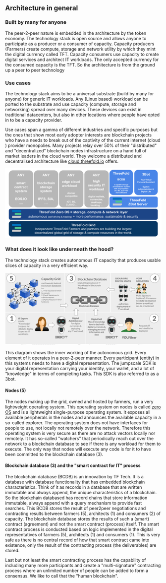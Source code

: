 
## Architecture in general

### Built by many for anyone
The peer-2-peer nature is embedded in the architecture by the token economy. The technology stack is open source and allows anyone to participate as a producer or a consumer of capacity. Capacity producers (Farmers) create compute, storage and network utility by which they mint the digital currency called TFT. Capacity consumers use capacity to create digital services and architect IT workloads. The only accepted currency for the consumed capacity is the TFT. So the architecture is from the ground up a peer to peer technology

### Use cases

The technology stack aims to be a universal substrate (build by many for anyone) for generic IT workloads. Any (Linux based) workload can be ported to the substrate and use capacity (compute, storage and networking) spread over many devices. These devices can exist in traditional datacenters, but also in other locations where people have opted in to be a capacity provider.

Use cases span a gamma of different industries and specific purposes but the ones that show most early adopter interests are blockchain projects who have a needs to break out of the captivity of the current internet (cloud ) provider monopolies. Many projects relay over 50% of their "distributed" and "decentralized" blockchain nodes infrastructure on a hand full of market leaders in the cloud world. They welcome a distributed and decentralised architecture like [cloud.threefold.io](http://cloud.threefold.io) offers.

![](img/architecture1.png)

### What does it look like underneath the hood?

The technology stack creates autonomous IT capacity that produces usable slices of capacity in a very efficient way.

![](img/scfit.png)

This diagram shows the inner working of the autonomous grid. Every element of it operates in a peer-2-peer manner. Every participant (entity) in this systems needs to have a digital representation. The jumpscale SDK is your digital representation carrying your identity, your wallet, and a lot of "knowledge" in terms of completing tasks. This SDK is also referred to as a 3bot.

#### Nodes (5)
The nodes making up the grid, owned and hosted by farmers, run a very lightweight operating system. This operating system on nodes is called  [zero OS](https://github.com/threefoldtech/zos) and is a lightweight single-purpose operating system. It exposes all available peripherals in the nodes and announces the available capacity in a so-called explorer. The operating system does not have interfaces for people to use, not locally not remotely over the network. Therefore this operating system is very secure as there are no attack vectors locally nor remotely. It has so-called "watchers" that periodically reach out over the network to a blockchain database to see if there is any workload for them to execute. The only way that nodes will execute any code is for it to have been committed to the blockchain database (3).

#### Blockchain database (3) and the "smart contract for IT" process
The blockchain database (BCDB) is an innovation by TF Tech. It is a database with database functionality that has embedded blockchain characteristics. Think of it as records in a database that are written immutable and always append, the unique characteristics of a blockchain. So the blockchain databased has record chains that store information immutable, always append with a query mechanism to provide fast searches. This BCDB stores the result of peer2peer negotiations and contracting results between farmers (5), architects (1) and consumers (2) of capacity. The blockchain database stores the results of such a (smart) contract (agreement) and not the smart contract (process) itself. The smart contract process is conducted based on logic implemented in the digital representatives of farmers (5), architects (1) and consumers (1). This is very safe as there is no central record of how that smart contract came into existence, only the result of the contracting process (the deliverables) are stored.

Last but not least the smart contracting process has the capability of including many more participants and create a "multi-signature" contracting process where an unlimited number of people can be added to form a consensus. We like to call that the "human blockchain".


<!--
TODO Topics:  >